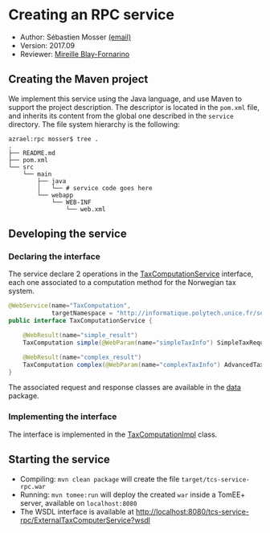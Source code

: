 # Creating an RPC service

  * Author: Sébastien Mosser [(email)](mosser@i3s.unice.fr)
  * Version: 2017.09
  * Reviewer: [Mireille Blay-Fornarino](blay@i3s.unice.fr)

## Creating the Maven project

We implement this service using the Java language, and use Maven to support the project description. The descriptor is located in the `pom.xml` file, and inherits its content from the global one described in the `service` directory.  The file system hierarchy is the following:

```
azrael:rpc mosser$ tree .
.
├── README.md
├── pom.xml
└── src
    └── main
        ├── java
        │   └── # service code goes here
        └── webapp
            └── WEB-INF
                └── web.xml
```

## Developing the service

### Declaring the interface

The service declare 2 operations in the [TaxComputationService](https://github.com/polytechnice-si/5A-Microservices-Integration/blob/master/services/rpc/src/main/java/tcs/service/TaxComputationService.java) interface, each one associated to a computation method for the Norwegian tax system.

```java
@WebService(name="TaxComputation", 
			targetNamespace = "http://informatique.polytech.unice.fr/soa1/cookbook/")
public interface TaxComputationService {

	@WebResult(name="simple_result")
	TaxComputation simple(@WebParam(name="simpleTaxInfo") SimpleTaxRequest request);

	@WebResult(name="complex_result")
	TaxComputation complex(@WebParam(name="complexTaxInfo") AdvancedTaxRequest request);
}
```

The associated request and response classes are available in the [data](https://github.com/polytechnice-si/5A-Microservices-Integration/tree/master/services/rpc/src/main/java/tcs/data) package.

### Implementing the interface

The interface is implemented in the [TaxComputationImpl](https://github.com/polytechnice-si/5A-Microservices-Integration/blob/master/services/rpc/src/main/java/tcs/service/TaxComputationImpl.java) class.

## Starting the service

  * Compiling: `mvn clean package` will create the file `target/tcs-service-rpc.war`
  * Running: `mvn tomee:run` will deploy the created `war` inside a TomEE+ server, available on `localhost:8080`
  * The WSDL interface is available at [http://localhost:8080/tcs-service-rpc/ExternalTaxComputerService?wsdl](http://localhost:8080/tcs-service-rpc/ExternalTaxComputerService?wsdl)

